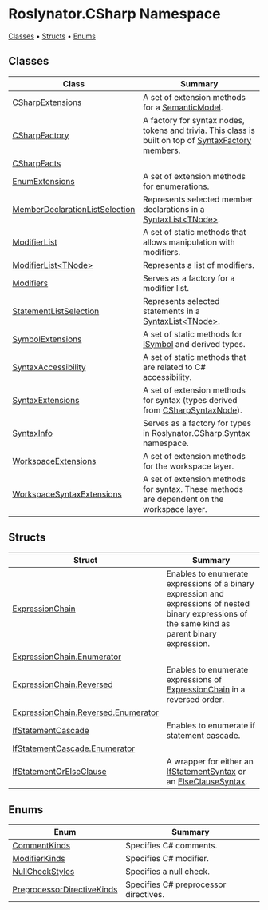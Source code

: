# Roslynator\.CSharp Namespace

[Classes](#classes) &#x2022; [Structs](#structs) &#x2022; [Enums](#enums)

## Classes

| Class | Summary |
| ----- | ------- |
| [CSharpExtensions](CSharpExtensions/README.md) | A set of extension methods for a [SemanticModel](https://docs.microsoft.com/en-us/dotnet/api/microsoft.codeanalysis.semanticmodel)\. |
| [CSharpFactory](CSharpFactory/README.md) | A factory for syntax nodes, tokens and trivia\. This class is built on top of [SyntaxFactory](https://docs.microsoft.com/en-us/dotnet/api/microsoft.codeanalysis.csharp.syntaxfactory) members\. |
| [CSharpFacts](CSharpFacts/README.md) | |
| [EnumExtensions](EnumExtensions/README.md) | A set of extension methods for enumerations\. |
| [MemberDeclarationListSelection](MemberDeclarationListSelection/README.md) | Represents selected member declarations in a [SyntaxList\<TNode>](https://docs.microsoft.com/en-us/dotnet/api/microsoft.codeanalysis.syntaxlist-1)\. |
| [ModifierList](ModifierList/README.md) | A set of static methods that allows manipulation with modifiers\. |
| [ModifierList\<TNode>](ModifierList-1/README.md) | Represents a list of modifiers\. |
| [Modifiers](Modifiers/README.md) | Serves as a factory for a modifier list\. |
| [StatementListSelection](StatementListSelection/README.md) | Represents selected statements in a [SyntaxList\<TNode>](https://docs.microsoft.com/en-us/dotnet/api/microsoft.codeanalysis.syntaxlist-1)\. |
| [SymbolExtensions](SymbolExtensions/README.md) | A set of static methods for [ISymbol](https://docs.microsoft.com/en-us/dotnet/api/microsoft.codeanalysis.isymbol) and derived types\. |
| [SyntaxAccessibility](SyntaxAccessibility/README.md) | A set of static methods that are related to C\# accessibility\. |
| [SyntaxExtensions](SyntaxExtensions/README.md) | A set of extension methods for syntax \(types derived from [CSharpSyntaxNode](https://docs.microsoft.com/en-us/dotnet/api/microsoft.codeanalysis.csharp.csharpsyntaxnode)\)\. |
| [SyntaxInfo](SyntaxInfo/README.md) | Serves as a factory for types in Roslynator\.CSharp\.Syntax namespace\. |
| [WorkspaceExtensions](WorkspaceExtensions/README.md) | A set of extension methods for the workspace layer\. |
| [WorkspaceSyntaxExtensions](WorkspaceSyntaxExtensions/README.md) | A set of extension methods for syntax\. These methods are dependent on the workspace layer\. |

## Structs

| Struct | Summary |
| ------ | ------- |
| [ExpressionChain](ExpressionChain/README.md) | Enables to enumerate expressions of a binary expression and expressions of nested binary expressions of the same kind as parent binary expression\. |
| [ExpressionChain.Enumerator](ExpressionChain/Enumerator/README.md) | |
| [ExpressionChain.Reversed](ExpressionChain/Reversed/README.md) | Enables to enumerate expressions of [ExpressionChain](ExpressionChain/README.md) in a reversed order\. |
| [ExpressionChain.Reversed.Enumerator](ExpressionChain/Reversed/Enumerator/README.md) | |
| [IfStatementCascade](IfStatementCascade/README.md) | Enables to enumerate if statement cascade\. |
| [IfStatementCascade.Enumerator](IfStatementCascade/Enumerator/README.md) | |
| [IfStatementOrElseClause](IfStatementOrElseClause/README.md) | A wrapper for either an [IfStatementSyntax](https://docs.microsoft.com/en-us/dotnet/api/microsoft.codeanalysis.csharp.syntax.ifstatementsyntax) or an [ElseClauseSyntax](https://docs.microsoft.com/en-us/dotnet/api/microsoft.codeanalysis.csharp.syntax.elseclausesyntax)\. |

## Enums

| Enum | Summary |
| ---- | ------- |
| [CommentKinds](CommentKinds/README.md) | Specifies C\# comments\. |
| [ModifierKinds](ModifierKinds/README.md) | Specifies C\# modifier\. |
| [NullCheckStyles](NullCheckStyles/README.md) | Specifies a null check\. |
| [PreprocessorDirectiveKinds](PreprocessorDirectiveKinds/README.md) | Specifies C\# preprocessor directives\. |

